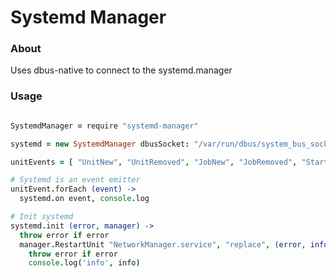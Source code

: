 # Systemd Manager

### About
Uses dbus-native to connect to the systemd.manager  

### Usage
```coffeescript

SystemdManager = require "systemd-manager"

systemd = new SystemdManager dbusSocket: "/var/run/dbus/system_bus_socket"

unitEvents = [ "UnitNew", "UnitRemoved", "JobNew", "JobRemoved", "StartupFinished" ]

# Systemd is an event emitter
unitEvent.forEach (event) ->
  systemd.on event, console.log

# Init systemd
systemd.init (error, manager) ->
  throw error if error
  manager.RestartUnit "NetworkManager.service", "replace", (error, info) ->
    throw error if error
    console.log('info', info)

```
